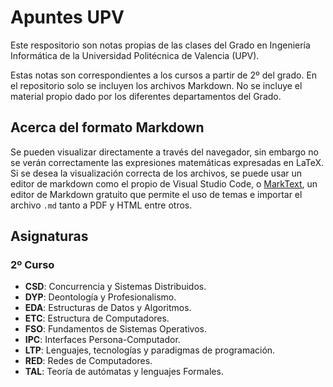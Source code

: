 # Apuntes UPV

Este respositorio son notas propias de las clases del Grado en Ingeniería Informática de la Universidad Politécnica de Valencia (UPV).

Estas notas son correspondientes a los cursos a partir de 2º del grado. En el repositorio solo se incluyen los archivos Markdown. No se incluye el material propio dado por los diferentes departamentos del Grado.

## Acerca del formato Markdown

Se pueden visualizar directamente a través del navegador, sin embargo no se verán correctamente las expresiones matemáticas expresadas en LaTeX. Si se desea la visualización correcta de los archivos, se puede usar un editor de markdown como el propio de Visual Studio Code, o [MarkText](https://github.com/marktext/marktext), un editor de Markdown gratuito que permite el uso de temas e importar el archivo `.md` tanto a PDF y HTML entre otros.

## Asignaturas

### 2º Curso

* **CSD**: Concurrencia y Sistemas Distribuidos.
* **DYP**: Deontología y Profesionalismo.
* **EDA**: Estructuras de Datos y Algoritmos.
* **ETC**: Estructura de Computadores.
* **FSO**: Fundamentos de Sistemas Operativos.
* **IPC**: Interfaces Persona-Computador.
* **LTP**: Lenguajes, tecnologías y paradigmas de programación.
* **RED**: Redes de Computadores.
* **TAL**: Teoría de autómatas y lenguajes Formales.